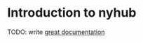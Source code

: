 # Introduction to nyhub

TODO: write [great documentation](http://jacobian.org/writing/great-documentation/what-to-write/)
